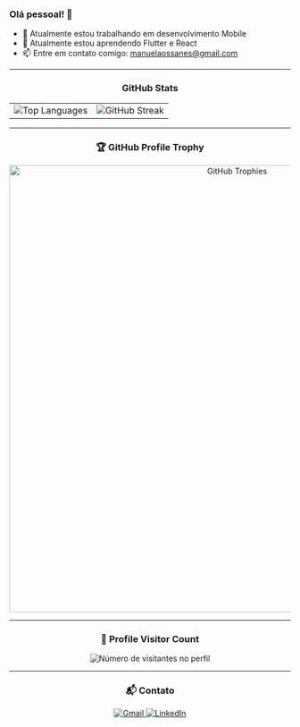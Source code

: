 ### Olá pessoal! 👋

- 🔭 Atualmente estou trabalhando em desenvolvimento Mobile
- 🌱 Atualmente estou aprendendo Flutter e React
- 📫 Entre em contato comigo: [manuelaossanes@gmail.com](mailto:manuelaossanes@gmail.com)

---

<div align="center">
  <h3><b>GitHub Stats</b></h3>
</div>

<table>
  <tr>
    <td>
      <img src="https://github-readme-stats.vercel.app/api/top-langs/?username=manuabigsz&theme=dark&hide_border=false&include_all_commits=true&count_private=true&layout=compact" alt="Top Languages" />
    </td>
    <td>
      <img src="https://github-readme-streak-stats.herokuapp.com/?user=manuabigsz&theme=dark&hide_border=false" alt="GitHub Streak" />
    </td>
  </tr>
</table>

---

<div align="center">
  <h3><b>🏆 GitHub Profile Trophy</b></h3>
  <img width="800" src="https://github-profile-trophy.vercel.app/?username=manuabigsz&column=8&theme=darkhub&no-frame=true&no-bg=true" alt="GitHub Trophies" />
</div>

---

<div align="center">
  <h3><b>📍 Profile Visitor Count</b></h3>
  <img src="https://profile-counter.glitch.me/manuabigsz/count.svg" alt="Número de visitantes no perfil" />
</div>

---

<div align="center"> 
  <h3><b>📬 Contato</b></h3>
  <a href="mailto:manuelaossanes@gmail.com">
    <img src="https://img.shields.io/badge/-Gmail-%23333?style=for-the-badge&logo=gmail&logoColor=white" alt="Gmail" target="_blank">
  </a>
  <a href="https://www.linkedin.com/in/manuela-bertella-ossanes-690166204/" target="_blank">
    <img src="https://img.shields.io/badge/-LinkedIn-%230077B5?style=for-the-badge&logo=linkedin&logoColor=white" alt="LinkedIn" target="_blank">
  </a>
</div>
